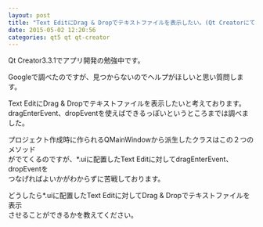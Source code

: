 ```yaml
---
layout: post
title: "Text EditにDrag & Dropでテキストファイルを表示したい。(Qt Creatorにて）"
date: 2015-05-02 12:20:56
categories: qt5 qt qt-creator
---
```

<p>Qt Creator3.3.1でアプリ開発の勉強中です。</p>

<p>Googleで調べたのですが、見つからないのでヘルプがほしいと思い質問します。</p>

<p>Text EditにDrag &amp; Dropでテキストファイルを表示したいと考えております。<br>
dragEnterEvent、dropEventを使えばできるっぽいというところまでは調べました。</p>

<p>プロジェクト作成時に作られるQMainWindowから派生したクラスはこの２つのメソッド<br>
がでてくるのですが、*.uiに配置したText Editに対してdragEnterEvent、dropEventを<br>
つなげればよいかがわからずに苦戦しております。</p>

<p>どうしたら*.uiに配置したText Editに対してDrag &amp; Dropでテキストファイルを表示<br>
させることができるかを教えてください。</p>
